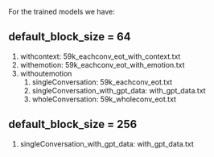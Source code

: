 For the trained models we have:
## default_block_size = 64
1. withcontext: 59k_eachconv_eot_with_context.txt
2. withemotion: 59k_eachconv_eot_with_emotion.txt
3. withoutemotion
   1. singleConversation: 59k_eachconv_eot.txt
   2. singleConversation_with_gpt_data: with_gpt_data.txt
   3. wholeConversation: 59k_wholeconv_eot.txt

## default_block_size = 256
1. singleConversation_with_gpt_data: with_gpt_data.txt
